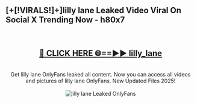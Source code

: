 <h2>[+[!VIRALS!]+]lilly lane Leaked Video Viral On Social X Trending Now - h80x7</h2>
<br>
<div align="center">
<h2><a href="https://libra.edu.pl?lilly_lane" rel="nofollow">🔴 CLICK HERE 🌐==►► lilly_lane</a></h2>
<br>
Get lilly lane OnlyFans leaked all content. Now you can access all videos and pictures of lilly lane OnlyFans. New Updated Files 2025!
<br>
<br>
<a href="https://libra.edu.pl?lilly_lane" rel="nofollow" data-target="animated-image.originalLink"><img src="https://i.ibb.co.com/WyWwxjT/player-gif2.gif" alt="lilly lane Leaked OnlyFans" style="max-width: 100%; display: inline-block;" data-target="animated-image.originalImage"></a>
</div>
<br>